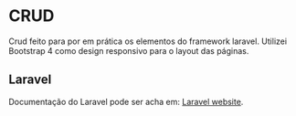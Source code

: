 # CRUD 

Crud feito para por em prática os elementos do framework laravel.
Utilizei Bootstrap 4 como design responsivo para o layout das páginas.

## Laravel

Documentação do Laravel pode ser acha em: [Laravel website](http://laravel.com/docs).
